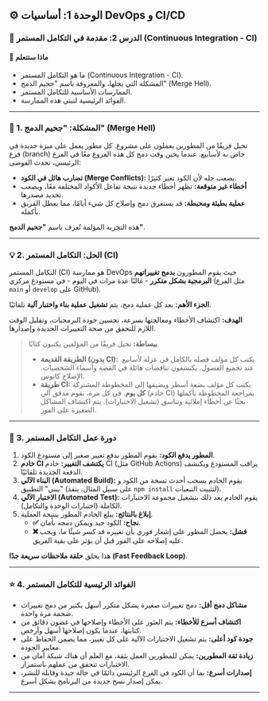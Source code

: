 ## ⚙️ الوحدة 1: أساسيات DevOps و CI/CD

### 📘 الدرس 2: مقدمة في التكامل المستمر (Continuous Integration - CI)

#### 🧠 **ماذا ستتعلم**
* ما هو التكامل المستمر (Continuous Integration - CI).
* المشكلة التي يحلها، والمعروفة باسم "جحيم الدمج" (Merge Hell).
* الممارسات الأساسية للتكامل المستمر.
* الفوائد الرئيسية لتبني هذه الممارسة.

---
### 🤔 1. المشكلة: "جحيم الدمج" (Merge Hell)
تخيل فريقًا من المطورين يعملون على مشروع. كل مطور يعمل على ميزة جديدة في فرع (branch) خاص به لأسابيع. عندما يحين وقت دمج كل هذه الفروع معًا في الفرع الرئيسي، تحدث الفوضى:
* **تضارب هائل في الكود (Merge Conflicts):** يصعب حله لأن الكود تغير كثيرًا.
* **أخطاء غير متوقعة:** تظهر أخطاء جديدة نتيجة تفاعل الأكواد المختلفة معًا، ويصعب تحديد مصدرها.
* **عملية بطيئة ومحبطة:** قد يستغرق دمج وإصلاح كل شيء أيامًا، مما يعطل الفريق بأكمله.

هذه التجربة المؤلمة تُعرف باسم **"جحيم الدمج"**.

---
### 💡 2. الحل: التكامل المستمر (CI)
التكامل المستمر (CI) هو ممارسة DevOps حيث يقوم المطورون **بدمج تغييراتهم البرمجية بشكل متكرر** - غالبًا عدة مرات في اليوم - في مستودع مركزي (مثل الفرع `main` أو `develop` على GitHub).

**الجزء الأهم:** بعد كل عملية دمج، يتم **تشغيل عملية بناء واختبار آلية** تلقائيًا.

**الهدف:** اكتشاف الأخطاء ومعالجتها بسرعة، تحسين جودة البرمجيات، وتقليل الوقت اللازم للتحقق من صحة التغييرات الجديدة وإصدارها.

> **ببساطة:** تخيل فريقًا من المؤلفين يكتبون كتابًا.
> * **الطريقة القديمة (بدون CI):** يكتب كل مؤلف فصله بالكامل في عزلة لأسابيع. عند تجميع الفصول، يكتشفون تناقضات هائلة في القصة وأسماء الشخصيات. الإصلاح كابوس.
> * **طريقة CI:** يكتب كل مؤلف بضعة أسطر ويضيفها إلى المخطوطة المشتركة **كل يوم**. في كل مرة، يقوم مدقق آلي (خادم CI) بمراجعة المخطوطة بأكملها بحثًا عن أخطاء إملائية وتناسق (تشغيل الاختبارات). يتم اكتشاف المشاكل الصغيرة على الفور.

---
### 🔄 3. دورة عمل التكامل المستمر
1.  **المطور يدفع الكود:** يقوم المطور بدفع تغيير صغير إلى مستودع الكود.
2.  **خادم CI يكتشف التغيير:** خادم CI (مثل GitHub Actions) يراقب المستودع ويكتشف الدفعة الجديدة تلقائيًا.
3.  **البناء الآلي (Automated Build):** يقوم الخادم بسحب أحدث نسخة من الكود و "يبني" التطبيق (على سبيل المثال، ينفذ `npm install` لتثبيت التبعيات).
4.  **الاختبار الآلي (Automated Test):** يقوم الخادم بعد ذلك بتشغيل مجموعة الاختبارات الكاملة (اختبارات الوحدة والتكامل).
5.  **إبلاغ بالنتائج:** يبلغ الخادم المطور بنتيجة العملية.
    * **✅ نجاح:** الكود جيد ويمكن دمجه بأمان.
    * **❌ فشل:** يحصل المطور على إشعار فوري بأن تغييره قد كسر شيئًا ما، ويجب عليه إصلاحه على الفور قبل أن يؤثر على بقية الفريق.

هذا يخلق **حلقة ملاحظات سريعة جدًا (Fast Feedback Loop)**.

---
### ⭐ 4. الفوائد الرئيسية للتكامل المستمر
* **مشاكل دمج أقل:** دمج تغييرات صغيرة بشكل متكرر أسهل بكثير من دمج تغييرات ضخمة مرة واحدة.
* **اكتشاف أسرع للأخطاء:** يتم العثور على الأخطاء وإصلاحها في غضون دقائق من كتابتها، عندما يكون إصلاحها أسهل وأرخص.
* **جودة كود أعلى:** يتم تشغيل الاختبارات الآلية على كل تغيير، مما يضمن الحفاظ على معايير الجودة.
* **زيادة ثقة المطورين:** يمكن للمطورين العمل بثقة، مع العلم أن هناك شبكة أمان من الاختبارات تتحقق من عملهم باستمرار.
* **إصدارات أسرع:** بما أن الكود في الفرع الرئيسي دائمًا في حالة جيدة وقابلة للنشر، يمكن إصدار نسخ جديدة من البرنامج بشكل أسرع.

---
